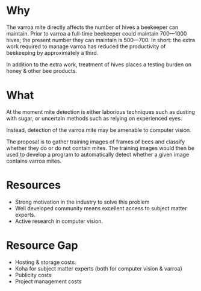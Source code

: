 Why
===

The varroa mite directly affects the number of hives a beekeeper can maintain. Prior to varroa a full-time beekeeper could maintain 700—1000 hives; the present number they can maintain is 500—700. In short: the extra work required to manage varroa has reduced the productivity of beekeeping by approximately a third.

In addition to the extra work, treatment of hives places a testing burden on honey & other bee products.

What
====

At the moment mite detection is either laborious techniques such as dusting with sugar, or uncertain methods such as relying on experienced eyes.

Instead, detection of the varroa mite may be amenable to computer vision. 

The proposal is to gather training images of frames of bees and classify whether they do or do not contain mites. The training images would then be used to develop a program to automatically detect whether a given image contains varroa mites.

Resources
=========

* Strong motivation in the industry to solve this problem
* Well developed community means excellent access to subject matter experts. 
* Active research in computer vision.

Resource Gap
============

* Hosting & storage costs.
* Koha for subject matter experts (both for computer vision & varroa)
* Publicity costs
* Project management costs
